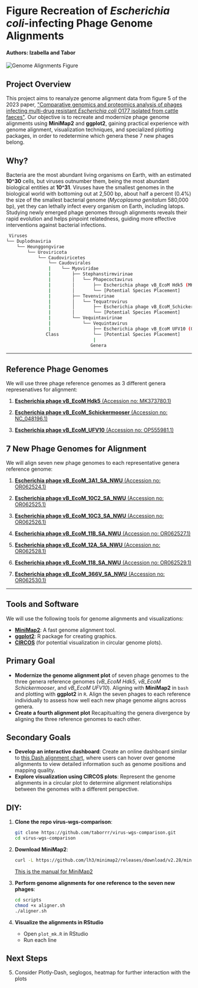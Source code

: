 # Figure Recreation of *Escherichia coli*-infecting Phage Genome Alignments
#### Authors: Izabella and Tabor

![Genome Alignments Figure](https://media.springernature.com/full/springer-static/image/art%3A10.1038%2Fs41598-023-48788-w/MediaObjects/41598_2023_48788_Fig5_HTML.png?as=webp)

## Project Overview
This project aims to reanalyze genome alignment data from figure 5 of the 2023 paper, ["Comparative genomics and proteomics analysis of phages infecting multi-drug resistant *Escherichia coli* O177 isolated from cattle faeces"](https://doi.org/10.1038/s41598-023-48788-w). Our objective is to recreate and modernize phage genome alignments using **MiniMap2** and **ggplot2**, gaining practical experience with genome alignment, visualization techniques, and specialized plotting packages, in order to redetermine which genera these 7 new phages belong.  

## Why?
Bacteria are the most abundant living organisms on Earth, with an estimated **10^30** cells, but viruses outnumber them, being the most abundant biological entities at **10^31**. Viruses have the smallest genomes in the biological world with bottoming out at 2,500 bp, about half a percent (0.4%) the size of the smallest bacterial genome (*Mycoplasma genitalum* 580,000 bp), yet they can lethally infect every organism on Earth, including latops. Studying newly emerged phage genomes through alignments reveals their rapid evolution and helps pinpoint relatedness, guiding more effective interventions against bacterial infections.

```bash
 Viruses
└── Duplodnaviria
    └── Heunggongvirae
        └── Uroviricota
            └── Caudoviricetes
                └── Caudovirales
                |    └── Myoviridae
                |        ├── Stephanstirmvirinae
                |        │   └── Phapecoctavirus
                |        │       ├── Escherichia phage vB_EcoM Hdk5 (MK373780.1)
                |        │       └── [Potential Species Placement]
                |        ├── Tevenvirinae
                |        │   └── Tequatrovirus
                |        │       ├── Escherichia phage vB_EcoM_Schickermooser (NC_048196.1)
                |        │       └── [Potential Species Placement]
                |        └── Vequintavirinae
                |            └── Vequintavirus
                |                ├── Escherichia phage vB_EcoM UFV10 (OP555981.1)
               Class             └── [Potential Species Placement]
                                 |
                                Genera
```
--- 
## Reference Phage Genomes
We will use three phage reference genomes as 3 different genera represenatives for alignment:

1. [**Escherichia phage vB_EcoM Hdk5** (Accession no: MK373780.1)](https://www.ncbi.nlm.nih.gov/nuccore/MK373780.1?report=fasta)

2. [**Escherichia phage vB_EcoM_Schickermooser** (Accession no: NC_048196.1)](https://www.ncbi.nlm.nih.gov/nuccore/NC_048196.1?report=fasta)  

3. [**Escherichia phage vB_EcoM_UFV10** (Accession no: OP555981.1)](https://www.ncbi.nlm.nih.gov/nuccore/OP555981.1?report=fasta)  

## 7 New Phage Genomes for Alignment
We will align seven new phage genomes to each representative genera reference genome:

1. [**Escherichia phage vB_EcoM_3A1_SA_NWU** (Accession no: OR062524.1)](https://www.ncbi.nlm.nih.gov/nuccore/OR062524.1?report=fasta)  

2. [**Escherichia phage vB_EcoM_10C2_SA_NWU** (Accession no: OR062525.1)](https://www.ncbi.nlm.nih.gov/nuccore/OR062525.1?report=fasta)  

3. [**Escherichia phage vB_EcoM_10C3_SA_NWU** (Accession no: OR062526.1)](https://www.ncbi.nlm.nih.gov/nuccore/OR062526.1?report=fasta)  

4. [**Escherichia phage vB_EcoM_11B_SA_NWU** (Accession no: OR062527.1)](https://www.ncbi.nlm.nih.gov/nuccore/OR062527.1?report=fasta)  

5. [**Escherichia phage vB_EcoM_12A_SA_NWU** (Accession no: OR062528.1)](https://www.ncbi.nlm.nih.gov/nuccore/OR062528.1?report=fasta)  

6. [**Escherichia phage vB_EcoM_118_SA_NWU** (Accession no: OR062529.1)](https://www.ncbi.nlm.nih.gov/nuccore/OR062529.1?report=fasta)  

7. [**Escherichia phage vB_EcoM_366V_SA_NWU** (Accession no: OR062530.1)](https://www.ncbi.nlm.nih.gov/nuccore/OR062530.1?report=fasta)  
--- 
## Tools and Software
We will use the following tools for genome alignments and visualizations:
- **[MiniMap2](https://github.com/lh3/minimap2)**: A fast genome alignment tool.
- **[ggplot2](https://ggplot2.tidyverse.org)**: R package for creating graphics.
- **[CIRCOS](http://circos.ca/)** (for potential visualization in circular genome plots).

## Primary Goal
- **Modernize the genome alignment plot** of seven phage genomes to the three genera reference genomes (*vB_EcoM Hdk5*, *vB_EcoM Schickermooser*, and *vB_EcoM UFV10*). Aligning with **MiniMap2** in `bash` and plotting with **ggplot2** in `R`. Align the seven phages to each reference individually to assess how well each new phage genome aligns across genera.  
- **Create a fourth alignment plot** Recapitualting the genera divergence by aligning the three reference genomes to each other.  

## Secondary Goals
- **Develop an interactive dashboard**: Create an online dashboard similar to [this Dash alignment chart](https://dash.gallery/dash-alignment-chart/), where users can hover over genome alignments to view detailed information such as genome positions and mapping quality.
- **Explore visualization using CIRCOS plots**: Represent the genome alignments in a circular plot to determine alignment relationships between the genomes with a different perspective.

## DIY:

1. **Clone the repo virus-wgs-comparison**:
   ```bash
   git clone https://github.com/taborrr/virus-wgs-comparison.git
   cd virus-wgs-comparison
   ```

2. **Download MiniMap2**:
   ```bash
   curl -L https://github.com/lh3/minimap2/releases/download/v2.28/minimap2-2.28_x64-linux.tar.bz2 | tar -jxvf -
   ```
   [This is the manual for MiniMap2](https://lh3.github.io/minimap2/minimap2.html)

3. **Perform genome alignments for one reference to the seven new phages**:
   ```bash
   cd scripts
   chmod +x aligner.sh
   ./aligner.sh
   ```

4. **Visualize the alignments in RStudio**
   - Open `plot_mk.R` in RStudio
   - Run each line

## Next Steps
5. Consider Plotly-Dash, seglogos, heatmap for further interaction with the plots